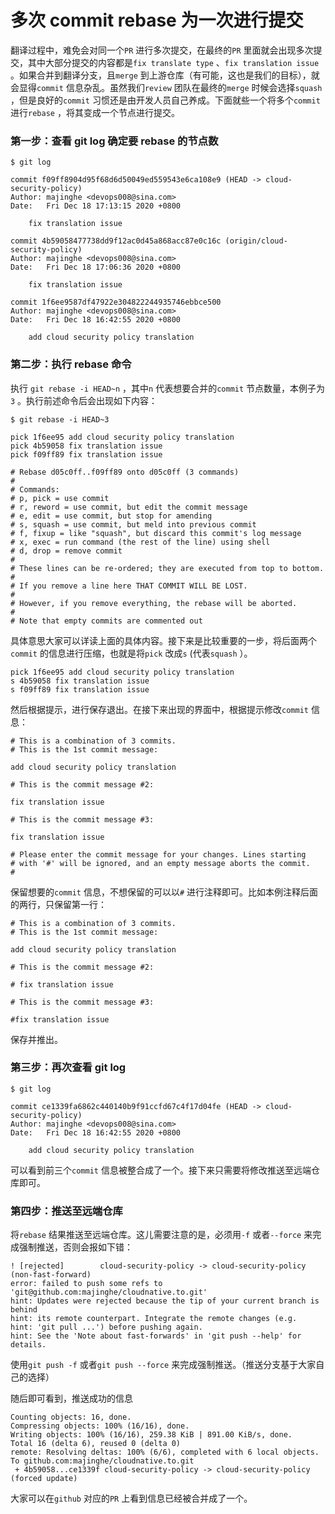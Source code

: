 # 多次 commit rebase 为一次进行提交

翻译过程中，难免会对同一个`PR` 进行多次提交，在最终的`PR` 里面就会出现多次提交，其中大部分提交的内容都是`fix translate type` 、`fix translation issue` 。如果合并到翻译分支，且`merge` 到上游仓库（有可能，这也是我们的目标），就会显得`commit` 信息杂乱。虽然我们`review` 团队在最终的`merge` 时候会选择`squash` ，但是良好的`commit` 习惯还是由开发人员自己养成。下面就些一个将多个`commit` 进行`rebase` ，将其变成一个节点进行提交。

### 第一步：查看 git log  确定要 rebase 的节点数

```text
$ git log

commit f09ff8904d95f68d6d50049ed559543e6ca108e9 (HEAD -> cloud-security-policy)
Author: majinghe <devops008@sina.com>
Date:   Fri Dec 18 17:13:15 2020 +0800

    fix translation issue

commit 4b59058477738dd9f12ac0d45a868acc87e0c16c (origin/cloud-security-policy)
Author: majinghe <devops008@sina.com>
Date:   Fri Dec 18 17:06:36 2020 +0800

    fix translation issue

commit 1f6ee9587df47922e304822244935746ebbce500
Author: majinghe <devops008@sina.com>
Date:   Fri Dec 18 16:42:55 2020 +0800

    add cloud security policy translation
```

### 第二步：执行 rebase 命令

执行 `git rebase -i HEAD~n` ，其中`n` 代表想要合并的`commit` 节点数量，本例子为`3` 。执行前述命令后会出现如下内容：

```text
$ git rebase -i HEAD~3

pick 1f6ee95 add cloud security policy translation
pick 4b59058 fix translation issue
pick f09ff89 fix translation issue

# Rebase d05c0ff..f09ff89 onto d05c0ff (3 commands)
#
# Commands:
# p, pick = use commit
# r, reword = use commit, but edit the commit message
# e, edit = use commit, but stop for amending
# s, squash = use commit, but meld into previous commit
# f, fixup = like "squash", but discard this commit's log message
# x, exec = run command (the rest of the line) using shell
# d, drop = remove commit
#
# These lines can be re-ordered; they are executed from top to bottom.
#
# If you remove a line here THAT COMMIT WILL BE LOST.
#
# However, if you remove everything, the rebase will be aborted.
#
# Note that empty commits are commented out
```

具体意思大家可以详读上面的具体内容。接下来是比较重要的一步，将后面两个`commit` 的信息进行压缩，也就是将`pick` 改成`s` \(代表`squash` ）。

```text
pick 1f6ee95 add cloud security policy translation
s 4b59058 fix translation issue
s f09ff89 fix translation issue
```

然后根据提示，进行保存退出。在接下来出现的界面中，根据提示修改`commit` 信息：

```text
# This is a combination of 3 commits.
# This is the 1st commit message:

add cloud security policy translation

# This is the commit message #2:

fix translation issue

# This is the commit message #3:

fix translation issue

# Please enter the commit message for your changes. Lines starting
# with '#' will be ignored, and an empty message aborts the commit.
#
```

保留想要的`commit` 信息，不想保留的可以以`#` 进行注释即可。比如本例注释后面的两行，只保留第一行：

```text
# This is a combination of 3 commits.
# This is the 1st commit message:

add cloud security policy translation

# This is the commit message #2:

# fix translation issue

# This is the commit message #3:

#fix translation issue
```

保存并推出。

### 第三步：再次查看 git log

```text
$ git log

commit ce1339fa6862c440140b9f91ccfd67c4f17d04fe (HEAD -> cloud-security-policy)
Author: majinghe <devops008@sina.com>
Date:   Fri Dec 18 16:42:55 2020 +0800

    add cloud security policy translation

```

可以看到前三个`commit` 信息被整合成了一个。接下来只需要将修改推送至远端仓库即可。

### 第四步：推送至远端仓库

将`rebase` 结果推送至远端仓库。这儿需要注意的是，必须用`-f` 或者`--force` 来完成强制推送，否则会报如下错：

```text
! [rejected]        cloud-security-policy -> cloud-security-policy (non-fast-forward)
error: failed to push some refs to 'git@github.com:majinghe/cloudnative.to.git'
hint: Updates were rejected because the tip of your current branch is behind
hint: its remote counterpart. Integrate the remote changes (e.g.
hint: 'git pull ...') before pushing again.
hint: See the 'Note about fast-forwards' in 'git push --help' for details.
```

使用`git push -f` 或者`git push --force` 来完成强制推送。（推送分支基于大家自己的选择）

随后即可看到，推送成功的信息

```text
Counting objects: 16, done.
Compressing objects: 100% (16/16), done.
Writing objects: 100% (16/16), 259.38 KiB | 891.00 KiB/s, done.
Total 16 (delta 6), reused 0 (delta 0)
remote: Resolving deltas: 100% (6/6), completed with 6 local objects.
To github.com:majinghe/cloudnative.to.git
 + 4b59058...ce1339f cloud-security-policy -> cloud-security-policy (forced update)
```

大家可以在`github` 对应的`PR` 上看到信息已经被合并成了一个。

